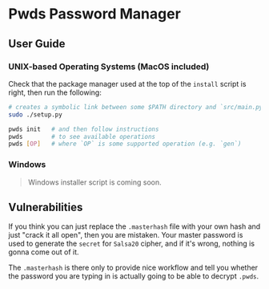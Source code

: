 # Pwds Password Manager



## User Guide


### UNIX-based Operating Systems (MacOS included)

Check that the package manager used at the top of the `install` script is right,
then run the following:

```bash
# creates a symbolic link between some $PATH directory and `src/main.py`
sudo ./setup.py     

pwds init   # and then follow instructions
pwds        # to see available operations
pwds [OP]   # where `OP` is some supported operation (e.g. `gen`)
```


### Windows

> Windows installer script is coming soon.



## Vulnerabilities

If you think you can just replace the `.masterhash` file with your own hash and
just "crack it all open", then you are mistaken. Your master password is used to
generate the `secret` for `Salsa20` cipher, and if it's wrong, nothing is gonna
come out of it.

The `.masterhash` is there only to provide nice workflow and tell you whether
the password you are typing in is actually going to be able to decrypt `.pwds`.

